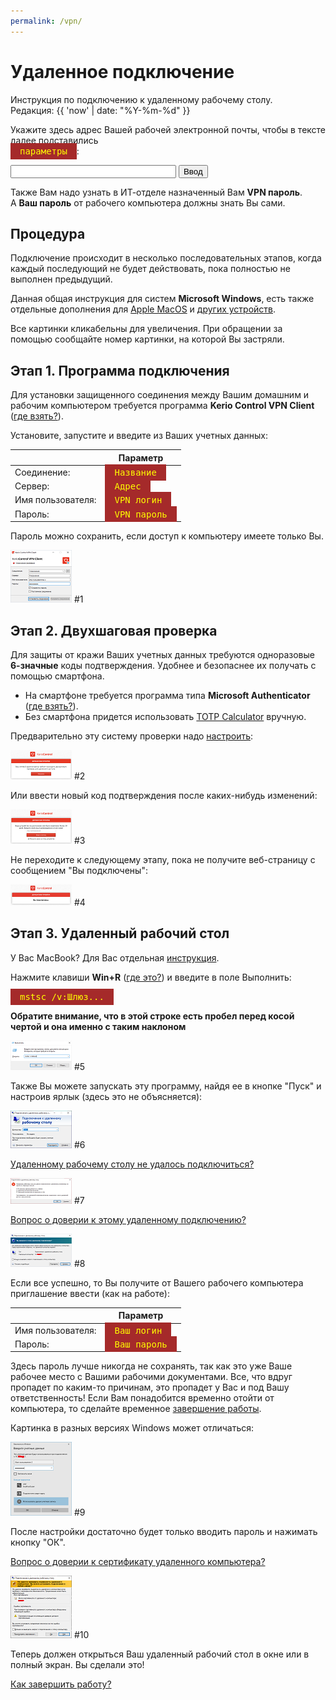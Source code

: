 ```yaml
---
permalink: /vpn/
---
```

# Удаленное подключение

Инструкция по подключению к удаленному рабочему столу.  
Редакция: {{ 'now' | date: "%Y-%m-%d" }}

Укажите здесь адрес Вашей рабочей электронной почты, чтобы в тексте далее
подставились  
<span id="pt" class="code">параметры</span>:

<script>function calc(btn){
btn.innerHTML='Готово!';
var x=/(.+)@(..(.+)\..+)/;
var e=document.getElementById("email").value;
document.getElementById("pt").innerHTML='Ваши параметры';
document.getElementById("p0").innerHTML=e.replace(x,'$3');
document.getElementById("p1").innerHTML=e.replace(x,'mail.$2');
document.getElementById("p2").innerHTML=e.replace(x,'$1');
document.getElementById("p3").innerHTML='VPN пароль ***';
document.getElementById("p4").innerHTML=e.replace(x,'mstsc /v:kerio.$2');
document.getElementById("p5").innerHTML=e.replace(x,'$3\\$1');
document.getElementById("p6").innerHTML='Ваш пароль ***';
}</script>
<style>.code {
background-color: brown; color: yellow; font-family: monospace; padding: 5px 15px;
}</style>
<input type="text" size="30" id="email" />
<button onClick="calc(this);">Ввод</button>

Также Вам надо узнать в ИТ-отделе назначенный Вам **VPN пароль**.  
А **Ваш пароль** от рабочего компьютера должны знать Вы сами.

## Процедура

Подключение происходит в несколько последовательных этапов, когда каждый
последующий не будет действовать, пока полностью не выполнен предыдущий.

Данная общая инструкция для систем **Microsoft Windows**,
есть также отдельные дополнения для [Apple MacOS][macos] и
[других устройств][IPSec].

Все картинки кликабельны для увеличения. При обращении за помощью
сообщайте номер картинки, на которой Вы застряли.

## Этап 1. Программа подключения

Для установки защищенного соединения между Вашим домашним и рабочим компьютером
требуется программа **Kerio Control VPN Client** ([где взять?][download]).

Установите, запустите и введите из Ваших учетных данных:

|| Параметр |
---|---
Соединение: | <span id="p0" class="code">Название</span>
Сервер: | <span id="p1" class="code">Адрес</span>
Имя пользователя: | <span id="p2" class="code">VPN логин</span>
Пароль: | <span id="p3" class="code">VPN пароль</span>

Пароль можно сохранить, если доступ к компьютеру имеете только Вы.

[![th-connect]][pic-connect] #1

## Этап 2. Двухшаговая проверка

Для защиты от кражи Ваших учетных данных требуются одноразовые **6-значные**
коды подтверждения. Удобнее и безопаснее их получать с помощью смартфона.

* На смартфоне требуется программа типа **Microsoft Authenticator**
([где взять?][appstore]).
* Без смартфона придется использовать [TOTP Calculator] вручную.

Предварительно эту систему проверки надо [настроить][2fa]:

[![th-2fa-setup]][pic-2fa-setup] #2

Или ввести новый код подтверждения после каких-нибудь изменений:

[![th-30days]][pic-30days] #3

Не переходите к следующему этапу, пока не получите веб-страницу с сообщением
"Вы подключены":

[![th-connected]][pic-connected] #4

## Этап 3. Удаленный рабочий стол

У Вас MacBook? Для Вас отдельная [инструкция][macos].

Нажмите клавиши **Win+R** ([где это?][WinR]) и введите в поле Выполнить:

<span id="p4" class="code">mstsc /v:Шлюз...</span>

**Обратите внимание, что в этой строке есть пробел перед косой чертой и она
именно с таким наклоном**

[![th-run]][pic-run] #5

Также Вы можете запускать эту программу, найдя ее в кнопке "Пуск" и настроив
ярлык (здесь это не объясняется):

[![th-rdp]][pic-rdp] #6

[Удаленному рабочему столу не удалось подключиться?][noreply]

[![th-noreply]][pic-noreply] #7

[Вопрос о доверии к этому удаленному подключению?][trust]

[![th-trust]][pic-trust] #8

Если все успешно, то Вы получите от Вашего рабочего компьютера приглашение
ввести (как на работе):

|| Параметр |
---|---
Имя пользователя: | <span id="p5" class="code">Ваш логин</span>
Пароль: | <span id="p6" class="code">Ваш пароль</span>

Здесь пароль лучше никогда не сохранять, так как это уже Ваше рабочее место
с Вашими рабочими документами. Все, что вдруг пропадет по каким-то причинам,
это пропадет у Вас и под Вашу ответственность! Если Вам понадобится временно
отойти от компьютера, то сделайте временное [завершение работы][exit].

Картинка в разных версиях Windows может отличаться:

[![th-user2]][pic-user2] #9

После настройки достаточно будет только вводить пароль и нажимать кнопку "ОК".

[Вопрос о доверии к сертификату удаленного компьютера?][pc2]

[![th-pc2]][pic-pc2] #10

Теперь должен открыться Ваш удаленный рабочий стол в окне или в полный экран.
Вы сделали это!

[Как завершить работу?][exit]

[VPN Calculator]: /VPN.html "Генератор параметров для VPN"
[download]: download "Скачать"
[macos]: macos "На Макбуках"
[IPSec]: ipsec "На планшетах"
[appstore]: appstore "Authenticator"
[TOTP Calculator]: /TOTP.html "Генератор кодов TOTP"
[2fa]: 2fa "Настройка двухшаговой проверки"
[WinR]: win-r "Где найти Win+R"
[noreply]: noreply "Не удалось подключиться"
[trust]: trust "О доверии"
[pc2]: pc2 "О доверии"
[exit]: exit "Завершение работы"

[th-connect]: /assets/img/connect_t.png
[pic-connect]: /assets/img/connect.png "Установить соединение (кликните для увеличения)"
[th-2fa-setup]: /assets/img/2fa-setup_t.png
[pic-2fa-setup]: /assets/img/2fa-setup.png "Настроить двухшаговую проверку (кликните для увеличения)"
[th-30days]: /assets/img/30days_t.png
[pic-30days]: /assets/img/30days.png "Код подтверждения (кликните для увеличения)"
[th-connected]: /assets/img/connected_t.png
[pic-connected]: /assets/img/connected.png "Вы подключены (кликните для увеличения)"
[th-run]: /assets/img/run_t.png
[pic-run]: /assets/img/run.png "Выполнить (кликните для увеличения)"
[th-rdp]: /assets/img/rdp_t.png
[pic-rdp]: /assets/img/rdp.png "Подключение к удаленному рабочему столу (кликните для увеличения)"
[th-noreply]: /assets/img/noreply_t.png
[pic-noreply]: /assets/img/noreply.png "Не удалось подключиться? (кликните для увеличения)"
[th-trust]: /assets/img/trust_t.png
[pic-trust]: /assets/img/trust.png "Вопрос о доверии (кликните для увеличения)"
[th-user2]: /assets/img/user2_t.png
[pic-user2]: /assets/img/user2.png "Введите учетные данные (кликните для увеличения)"
[th-pc2]: /assets/img/pc2_t.png
[pic-pc2]: /assets/img/pc2.png "Вопрос о доверии (кликните для увеличения)"
